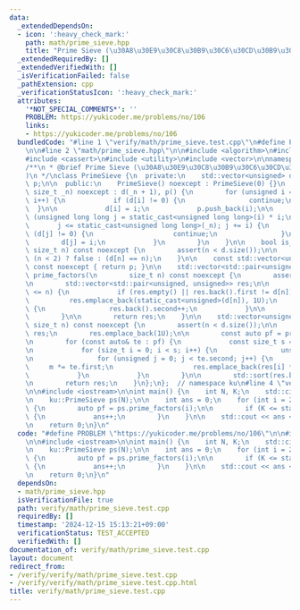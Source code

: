 ```yaml
---
data:
  _extendedDependsOn:
  - icon: ':heavy_check_mark:'
    path: math/prime_sieve.hpp
    title: "Prime Sieve (\u30A8\u30E9\u30C8\u30B9\u30C6\u30CD\u30B9\u306E\u7BE9)"
  _extendedRequiredBy: []
  _extendedVerifiedWith: []
  _isVerificationFailed: false
  _pathExtension: cpp
  _verificationStatusIcon: ':heavy_check_mark:'
  attributes:
    '*NOT_SPECIAL_COMMENTS*': ''
    PROBLEM: https://yukicoder.me/problems/no/106
    links:
    - https://yukicoder.me/problems/no/106
  bundledCode: "#line 1 \"verify/math/prime_sieve.test.cpp\"\n#define PROBLEM \"https://yukicoder.me/problems/no/106\"\
    \n\n#line 2 \"math/prime_sieve.hpp\"\n\n#include <algorithm>\n#include <array>\n\
    #include <cassert>\n#include <utility>\n#include <vector>\n\nnamespace ku {\n\
    /**\n * @brief Prime Sieve (\u30A8\u30E9\u30C8\u30B9\u30C6\u30CD\u30B9\u306E\u7BE9\
    )\n */\nclass PrimeSieve {\n  private:\n    std::vector<unsigned> d;\n    std::vector<unsigned>\
    \ p;\n\n  public:\n    PrimeSieve() noexcept : PrimeSieve(0) {}\n    PrimeSieve(const\
    \ size_t _n) noexcept : d(_n + 1), p() {\n        for (unsigned i = 2; i <= static_cast<unsigned>(_n);\
    \ i++) {\n            if (d[i] != 0) {\n                continue;\n          \
    \  }\n\n            d[i] = i;\n            p.push_back(i);\n\n            for\
    \ (unsigned long long j = static_cast<unsigned long long>(i) * i;\n          \
    \       j <= static_cast<unsigned long long>(_n); j += i) {\n                if\
    \ (d[j] != 0) {\n                    continue;\n                }\n\n        \
    \        d[j] = i;\n            }\n        }\n    }\n\n    bool is_prime(const\
    \ size_t n) const noexcept {\n        assert(n < d.size());\n\n        return\
    \ (n < 2) ? false : (d[n] == n);\n    }\n\n    const std::vector<unsigned>& get_primes()\
    \ const noexcept { return p; }\n\n    std::vector<std::pair<unsigned, unsigned>>\
    \ prime_factors(\n        size_t n) const noexcept {\n        assert(n < d.size());\n\
    \n        std::vector<std::pair<unsigned, unsigned>> res;\n\n        while (2\
    \ <= n) {\n            if (res.empty() || res.back().first != d[n]) {\n      \
    \          res.emplace_back(static_cast<unsigned>(d[n]), 1U);\n            } else\
    \ {\n                res.back().second++;\n            }\n\n            n /= d[n];\n\
    \        }\n\n        return res;\n    }\n\n    std::vector<unsigned> divisors(const\
    \ size_t n) const noexcept {\n        assert(n < d.size());\n\n        std::vector<unsigned>\
    \ res;\n        res.emplace_back(1U);\n\n        const auto pf = prime_factors(n);\n\
    \n        for (const auto& te : pf) {\n            const size_t s = res.size();\n\
    \n            for (size_t i = 0; i < s; i++) {\n                unsigned m = 1U;\n\
    \n                for (unsigned j = 0; j < te.second; j++) {\n               \
    \     m *= te.first;\n                    res.emplace_back(res[i] * m);\n    \
    \            }\n            }\n        }\n\n        std::sort(res.begin(), res.end());\n\
    \n        return res;\n    }\n};\n};  // namespace ku\n#line 4 \"verify/math/prime_sieve.test.cpp\"\
    \n\n#include <iostream>\n\nint main() {\n    int N, K;\n    std::cin >> N >> K;\n\
    \n    ku::PrimeSieve ps(N);\n\n    int ans = 0;\n    for (int i = 2; i <= N; i++)\
    \ {\n        auto pf = ps.prime_factors(i);\n\n        if (K <= static_cast<int>(pf.size()))\
    \ {\n            ans++;\n        }\n    }\n\n    std::cout << ans << \"\\n\";\n\
    \n    return 0;\n}\n"
  code: "#define PROBLEM \"https://yukicoder.me/problems/no/106\"\n\n#include \"../../math/prime_sieve.hpp\"\
    \n\n#include <iostream>\n\nint main() {\n    int N, K;\n    std::cin >> N >> K;\n\
    \n    ku::PrimeSieve ps(N);\n\n    int ans = 0;\n    for (int i = 2; i <= N; i++)\
    \ {\n        auto pf = ps.prime_factors(i);\n\n        if (K <= static_cast<int>(pf.size()))\
    \ {\n            ans++;\n        }\n    }\n\n    std::cout << ans << \"\\n\";\n\
    \n    return 0;\n}\n"
  dependsOn:
  - math/prime_sieve.hpp
  isVerificationFile: true
  path: verify/math/prime_sieve.test.cpp
  requiredBy: []
  timestamp: '2024-12-15 15:13:21+09:00'
  verificationStatus: TEST_ACCEPTED
  verifiedWith: []
documentation_of: verify/math/prime_sieve.test.cpp
layout: document
redirect_from:
- /verify/verify/math/prime_sieve.test.cpp
- /verify/verify/math/prime_sieve.test.cpp.html
title: verify/math/prime_sieve.test.cpp
---
```

